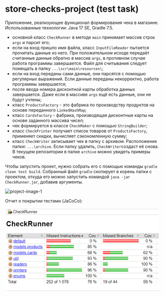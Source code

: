 # store-checks-project (test task)

Приложение, реализующее функционал формирования чека в магазине.  
Использованные технологии: Java 17 SE, Gradle 7.5.

- основной класс `CheckRunner` в методе `main` принимает массив строк `args` и парсит его;
- если на вход пришло имя файла, класс `InputFileReader` пытается прочитать данные из него. При положительном
исходе передаёт считанные данные обратно в массив `args`, в противном случае работа программы завершается. Файл 
для считывания следует помещать в папку `...\scr\main\resources\`;
- если на вход переданы сами данные, они парсятся с помощью регулярных выражений. Если данные переданы некорректно,
работа программы завершается;
- после ввода номера дисконтной карты обработка данных завершается. Даже если в массиве `args` ещё есть данные,
они не будут учтены;
- класс `ProductsFactory` - это фабрика по производству продуктов на основе переданного `LinkedHashMap`;
- класс `CardsFactory` - фабрика, производящая дисконтные карты на основе заданного массива чисел;
- чек формируется в классе `CheckMaker` с помощью `StringBuilder`;
- класс `CheckPrinter` получает список товаров от `ProductsFactory`, применяет скидки, вычисляет сэкономленную 
сумму;
- класс `CheckWriter` записывает чек в папку с архивом. Расположение папки: `...\archive`. Если папку удалить,
`CheckWriter`создаст её снова. В текущем репозитории в папке `archive` можно увидеть примеры чеков.

Чтобы запустить проект, нужно собрать его с помощью команды `gradle clean test build`. Собранный файл `gradle` 
скопирует в корень папки с проектом, откуда его можно запустить командой `java -jar CheckRunner.jar`, 
добавив аргументы.

![project-image-1](pictures/img.gif)

Отчет о покрытии тестами (JaCoCo):

![img_2.png](pictures/img.png)